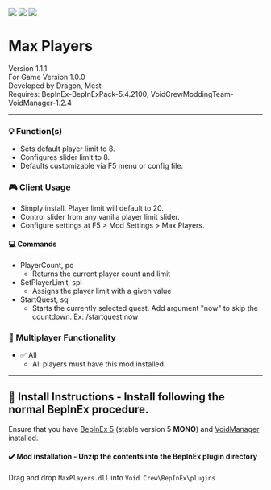 [![](https://img.shields.io/badge/-Void_Crew_Modding_Team-111111?style=just-the-label&logo=github&labelColor=24292f)](https://github.com/Void-Crew-Modding-Team)
![](https://img.shields.io/badge/Game%20Version-1.0.0-111111?style=flat&labelColor=24292f&color=111111)
[![](https://img.shields.io/discord/1180651062550593536.svg?&logo=discord&logoColor=ffffff&style=flat&label=Discord&labelColor=24292f&color=111111)](https://discord.gg/g2u5wpbMGu "Void Crew Modding Discord")

# Max Players

Version 1.1.1  
For Game Version 1.0.0  
Developed by Dragon, Mest  
Requires:  BepInEx-BepInExPack-5.4.2100, VoidCrewModdingTeam-VoidManager-1.2.4


---------------------

### 💡 Function(s)

- Sets default player limit to 8.
- Configures slider limit to 8.
- Defaults customizable via F5 menu or config file.

### 🎮 Client Usage

- Simply install. Player limit will default to 20.
- Control slider from any vanilla player limit slider.
- Configure settings at F5 > Mod Settings > Max Players.

#### 💻 Commands

- PlayerCount, pc
  - Returns the current player count and limit
- SetPlayerLimit, spl
  - Assigns the player limit with a given value
- StartQuest, sq
  - Starts the currently selected quest. Add argument "now" to skip the countdown. Ex: /startquest now

### 👥 Multiplayer Functionality

- ✅ All
  - All players must have this mod installed.

---------------------

## 🔧 Install Instructions - **Install following the normal BepInEx procedure.**

Ensure that you have [BepInEx 5](https://thunderstore.io/c/void-crew/p/BepInEx/BepInExPack/) (stable version 5 **MONO**) and [VoidManager](https://thunderstore.io/c/void-crew/p/VoidCrewModdingTeam/VoidManager/) installed.

#### ✔️ Mod installation - **Unzip the contents into the BepInEx plugin directory**

Drag and drop `MaxPlayers.dll` into `Void Crew\BepInEx\plugins`
